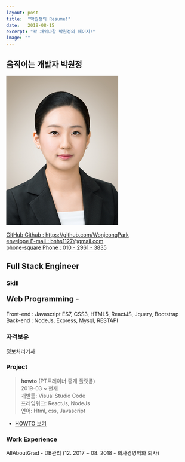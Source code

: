 ```yaml
---
layout: post
title:  "박원정의 Resume!"
date:   2019-08-15
excerpt: "꽉 채워나갈 박원정의 페이지!"
image: ""
---
```


## 움직이는 개발자 박원정

<img class="image right" style="width:300px; " src="/images/docu-brown.jpg">

<a href="https://github.com/{{site.github}}" class="icon fa-github" rel="nofollow"><span class="label">GitHub</span>  Github : https://github.com/WonjeongPark</a><br>
<a href="mailto:{{site.email}}" class="icon fa-envelope" rel="nofollow"><span class="label">envelope</span>  E-mail : bnhs1127@gmail.com</a><br>
<a href="mailto:{{site.email}}" class="icon fa-phone-square" rel="nofollow"><span class="label">phone-square</span>    Phone : 010 - 2961 - 3835</a><br>

## Full Stack Engineer

### Skill
<p class = "icon fa-desktop" style="font-size:20px;"><strong>  Web Programming - </strong></p>
Front-end : Javascript ES7, CSS3, HTML5, ReactJS, Jquery, Bootstrap<br>
Back-end : NodeJs, Express, Mysql, RESTAPI<br>

### 자격보유
<p class = "fa fa-address-card">   정보처리기사</p>

### Project

> **howto** (PT트레이너 중개 플랫폼)<br>
> 2019-03 ~ 현재<br>
> 개발툴: Visual Studio Code<br>
> 프레임워크: ReactJs, NodeJs<br>
> 언어: Html, css, Javascript<br>


<ul class="actions">
	<li><a href="{{ "/about" | absolute_url }}" class="button">HOWTO 보기</a></li>
</ul>

### Work Experience

AllAboutGrad - DB관리 (12. 2017 ~ 08. 2018 - 회사경영악화 퇴사)<br>